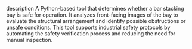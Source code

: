 
description
A Python-based tool that determines whether a bar stacking bay is safe for operation. 
It analyzes front-facing images of the bay to evaluate the structural arrangement and identify possible obstructions or unsafe conditions. 
This tool supports industrial safety protocols by automating the safety verification process and reducing the need for manual inspection.
